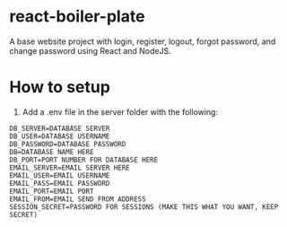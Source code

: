 # react-boiler-plate
A base website project with login, register, logout, forgot password, and change password using React and NodeJS.

# How to setup

1. Add a .env file in the server folder with the following:

```
DB_SERVER=DATABASE SERVER
DB_USER=DATABASE USERNAME
DB_PASSWORD=DATABASE PASSWORD
DB=DATABASE NAME HERE
DB_PORT=PORT NUMBER FOR DATABASE HERE
EMAIL_SERVER=EMAIL SERVER HERE
EMAIL_USER=EMAIL USERNAME
EMAIL_PASS=EMAIL PASSWORD
EMAIL_PORT=EMAIL PORT
EMAIL_FROM=EMAIL SEND FROM ADDRESS
SESSION_SECRET=PASSWORD FOR SESSIONS (MAKE THIS WHAT YOU WANT, KEEP SECRET)
```
